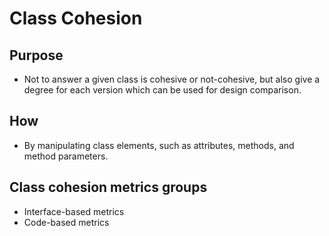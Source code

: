 # Class Cohesion

## Purpose

- Not to answer a given class is cohesive or not-cohesive, but also give a degree for each version which can be used for design comparison.

## How

- By manipulating class elements, such as attributes, methods, and method parameters.

## Class cohesion metrics groups

- Interface-based metrics
- Code-based metrics